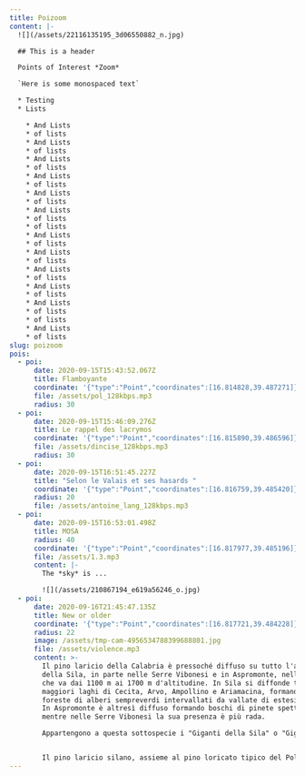 ```yaml
---
title: Poizoom
content: |-
  ![](/assets/22116135195_3d06550882_n.jpg)

  ## This is a header

  Points of Interest *Zoom*

  `Here is some monospaced text`

  * Testing
  * Lists

    * And Lists
    * of lists
    * And Lists
    * of lists
    * And Lists
    * of lists
    * And Lists
    * of lists
    * And Lists
    * of lists
    * And Lists
    * of lists
    * of lists
    * And Lists
    * of lists
    * And Lists
    * of lists
    * And Lists
    * of lists
    * And Lists
    * of lists
    * And Lists
    * of lists
    * of lists
    * And Lists
    * of lists
slug: poizoom
pois:
  - poi:
      date: 2020-09-15T15:43:52.067Z
      title: Flamboyante
      coordinate: '{"type":"Point","coordinates":[16.814828,39.487271]}'
      file: /assets/pol_128kbps.mp3
      radius: 30
  - poi:
      date: 2020-09-15T15:46:09.276Z
      title: Le rappel des lacrymos
      coordinate: '{"type":"Point","coordinates":[16.815890,39.486596]}'
      file: /assets/dincise_128kbps.mp3
      radius: 30
  - poi:
      date: 2020-09-15T16:51:45.227Z
      title: "Selon le Valais et ses hasards "
      coordinate: '{"type":"Point","coordinates":[16.816759,39.485420]}'
      radius: 20
      file: /assets/antoine_lang_128kbps.mp3
  - poi:
      date: 2020-09-15T16:53:01.498Z
      title: MOSA
      radius: 40
      coordinate: '{"type":"Point","coordinates":[16.817977,39.485196]}'
      file: /assets/1.3.mp3
      content: |-
        The *sky* is ...

        ![](/assets/210867194_e619a56246_o.jpg)
  - poi:
      date: 2020-09-16T21:45:47.135Z
      title: New or older
      coordinate: '{"type":"Point","coordinates":[16.817721,39.484228]}'
      radius: 22
      image: /assets/tmp-cam-4956534788399688801.jpg
      file: /assets/violence.mp3
      content: >-
        Il pino laricio della Calabria è pressoché diffuso su tutto l'altopiano
        della Sila, in parte nelle Serre Vibonesi e in Aspromonte, nella fascia
        che va dai 1100 m ai 1700 m d'altitudine. In Sila si diffonde tra i 4
        maggiori laghi di Cecita, Arvo, Ampollino e Ariamacina, formando grandi
        foreste di alberi sempreverdi intervallati da vallate di estesi pascoli.
        In Aspromonte è altresì diffuso formando boschi di pinete spettacolari,
        mentre nelle Serre Vibonesi la sua presenza è più rada.

        Appartengono a questa sottospecie i "Giganti della Sila" o "Giganti di Fallistro", pini larici ultracentenari di dimensioni maestose, i cui tronchi formano un perfetto colonnato naturale. Tali tronchi possono innalzarsi fino a 45 metri di altezza e avere un diametro alla base di circa due metri. Tali altezze sono state raggiunte grazie anche al fatto che spesso l'albero si presenta in boschi fitti nella quale la poca luce non dà la possibilità ai rami più bassi di crescere, facendoli deperire e cadere. In questo modo le cime più alte della fronda tendono a svilupparsi in altezza cercando la luce, dando una conformazione molto alta e sottile al fusto, con il tronco praticamente spoglio nelle parti più basse. Alcuni esemplari nati in aree più aperte riescono invece a far crescere il fusto anche diametralmente, raggiungendo diametri che sfiorano i 2 metri.


        Il pino laricio silano, assieme al pino loricato tipico del Pollino, è l'albero simbolo della Calabria, tant'è che la Regione Calabria lo ha inserito tra i 4 simboli del proprio stemma e gonfalone insieme al capitello dorico, alla croce bizantina e alla croce potenziata.
---
```

